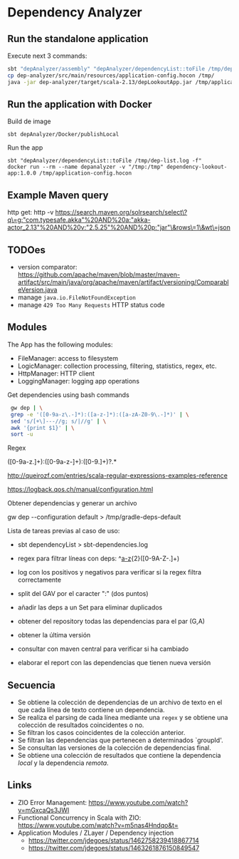 # Dependency Analyzer

## Run the standalone application

Execute next 3 commands:

```bash
sbt "depAnalyzer/assembly" "depAnalyzer/dependencyList::toFile /tmp/dep-list.log -f"
cp dep-analyzer/src/main/resources/application-config.hocon /tmp/
java -jar dep-analyzer/target/scala-2.13/depLookoutApp.jar /tmp/application-config.hocon
```

## Run the application with Docker

Build de image

    sbt depAnalyzer/Docker/publishLocal 

Run the app

    sbt "depAnalyzer/dependencyList::toFile /tmp/dep-list.log -f"
    docker run --rm --name depanalyzer -v "/tmp:/tmp" dependency-lookout-app:1.0.0 /tmp/application-config.hocon
    

## Example Maven query

http get: http
-v https://search.maven.org/solrsearch/select\?q\=g:"com.typesafe.akka"%20AND%20a:"akka-actor_2.13"%20AND%20v:"2.5.25"%20AND%20p:"jar"\&rows\=1\&wt\=json

## TODOes

- version
  comparator: https://github.com/apache/maven/blob/master/maven-artifact/src/main/java/org/apache/maven/artifact/versioning/ComparableVersion.java
- manage `java.io.FileNotFoundException`
- manage `429 Too Many Requests` HTTP status code

## Modules

The App has the following modules:

- FileManager: access to filesystem
- LogicManager: collection processing, filtering, statistics, regex, etc.
- HttpManager: HTTP client
- LoggingManager: logging app operations

Get dependencies using bash commands

```bash
 gw dep | \
 grep -e '([0-9a-z\.-]*):([a-z-]*):([a-zA-Z0-9\.-]*)' | \
 sed 's/[+\]---//g; s/|//g' | \
 awk '{print $1}' | \
 sort -u
```

Regex

([0-9a-z.]+):([0-9a-z-]+):([0-9.]+)?.*

http://queirozf.com/entries/scala-regular-expressions-examples-reference

https://logback.qos.ch/manual/configuration.html

Obtener dependencias y generar un archivo

gw dep --configuration default > /tmp/gradle-deps-default

Lista de tareas previas al caso de uso:

- sbt dependencyList > sbt-dependencies.log

- regex para filtrar líneas con deps: ^[a-z]([a-z0-9-_\.]+:){2}([0-9A-Z-\.]+)

- log con los positivos y negativos para verificar si la regex filtra correctamente

- split del GAV por el caracter ":" (dos puntos)

- añadir las deps a un Set para eliminar duplicados

- obtener del repository todas las dependencias para el par (G,A)

- obtener la última versión

- consultar con maven central para verificar si ha cambiado

- elaborar el report con las dependencias que tienen nueva versión

## Secuencia

- Se obtiene la colección de dependencias de un archivo de texto en el que cada línea de texto contiene un dependencia.
- Se realiza el parsing de cada línea mediante una `regex` y se obtiene una colección de resultados coincidentes o no.
- Se filtran los casos coincidentes de la colección anterior.
- Se filtran las dependencias que pertenecen a determinados `groupId'.
- Se consultan las versiones de la colección de dependencias final.
- Se obtiene una colección de resultados que contiene la dependencia _local_ y la dependencia _remota_.

## Links

- ZIO Error Management: https://www.youtube.com/watch?v=mGxcaQs3JWI
- Functional Concurrency in Scala with ZIO: https://www.youtube.com/watch?v=m5nas4Hndqo&t=
- Application Modules / ZLayer / Dependency injection
    - https://twitter.com/jdegoes/status/1462758239418867714
    - https://twitter.com/jdegoes/status/1463261876150849547

